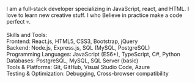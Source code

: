 
I am a full-stack developer specializing in JavaScript, react, and HTML. I love to learn new creative stuff. I who Believe in practice make a code perfect 💀.
<br><br>
Skills and Tools:<br>
Frontend: React.js, HTML5, CSS3, Bootstrap, jQuery<br>Backend: Node.js, Express.js, SQL (MySQL, PostgreSQL)<br>Programming Languages: JavaScript (ES6+), TypeScript, C#, Python<br>Databases: PostgreSQL, MySQL, SQL Server (basic)<br>Tools & Platforms: Git, GitHub, Visual Studio Code, Azure<br>Testing & Optimization: Debugging, Cross-browser compatibility
<!---
ChristSesurajan/ChristSesurajan is a ✨ special ✨ repository because its `README.md` (this file) appears on your GitHub profile.
You can click the Preview link to take a look at your changes.
--->
